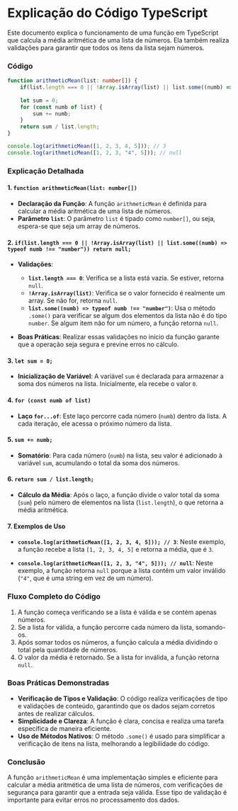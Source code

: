 
# Explicação do Código TypeScript

Este documento explica o funcionamento de uma função em TypeScript que calcula a média aritmética de uma lista de números. Ela também realiza validações para garantir que todos os itens da lista sejam números.

### Código

```typescript
function arithmeticMean(list: number[]) {
    if(list.length === 0 || !Array.isArray(list) || list.some((numb) => typeof numb !== "number")) return null;
    
    let sum = 0;
    for (const numb of list) {
        sum += numb;
    } 
    return sum / list.length;
}

console.log(arithmeticMean([1, 2, 3, 4, 5])); // 3
console.log(arithmeticMean([1, 2, 3, "4", 5])); // null
```

### Explicação Detalhada

#### 1. `function arithmeticMean(list: number[])`

- **Declaração da Função**: A função `arithmeticMean` é definida para calcular a média aritmética de uma lista de números.
- **Parâmetro `list`**: O parâmetro `list` é tipado como `number[]`, ou seja, espera-se que seja um array de números.

#### 2. `if(list.length === 0 || !Array.isArray(list) || list.some((numb) => typeof numb !== "number")) return null;`

- **Validações**:
  - **`list.length === 0`**: Verifica se a lista está vazia. Se estiver, retorna `null`.
  - **`!Array.isArray(list)`**: Verifica se o valor fornecido é realmente um array. Se não for, retorna `null`.
  - **`list.some((numb) => typeof numb !== "number")`**: Usa o método `.some()` para verificar se algum dos elementos da lista não é do tipo `number`. Se algum item não for um número, a função retorna `null`.

- **Boas Práticas**: Realizar essas validações no início da função garante que a operação seja segura e previne erros no cálculo.

#### 3. `let sum = 0;`

- **Inicialização de Variável**: A variável `sum` é declarada para armazenar a soma dos números na lista. Inicialmente, ela recebe o valor `0`.

#### 4. `for (const numb of list)`

- **Laço `for...of`**: Este laço percorre cada número (`numb`) dentro da lista. A cada iteração, ele acessa o próximo número da lista.

#### 5. `sum += numb;`

- **Somatório**: Para cada número (`numb`) na lista, seu valor é adicionado à variável `sum`, acumulando o total da soma dos números.

#### 6. `return sum / list.length;`

- **Cálculo da Média**: Após o laço, a função divide o valor total da soma (`sum`) pelo número de elementos na lista (`list.length`), o que retorna a média aritmética.

#### 7. Exemplos de Uso

- **`console.log(arithmeticMean([1, 2, 3, 4, 5])); // 3`**: Neste exemplo, a função recebe a lista `[1, 2, 3, 4, 5]` e retorna a média, que é `3`.
  
- **`console.log(arithmeticMean([1, 2, 3, "4", 5])); // null`**: Neste exemplo, a função retorna `null` porque a lista contém um valor inválido (`"4"`, que é uma string em vez de um número).

### Fluxo Completo do Código

1. A função começa verificando se a lista é válida e se contém apenas números.
2. Se a lista for válida, a função percorre cada número da lista, somando-os.
3. Após somar todos os números, a função calcula a média dividindo o total pela quantidade de números.
4. O valor da média é retornado. Se a lista for inválida, a função retorna `null`.

### Boas Práticas Demonstradas

- **Verificação de Tipos e Validação**: O código realiza verificações de tipo e validações de conteúdo, garantindo que os dados sejam corretos antes de realizar cálculos.
- **Simplicidade e Clareza**: A função é clara, concisa e realiza uma tarefa específica de maneira eficiente.
- **Uso de Métodos Nativos**: O método `.some()` é usado para simplificar a verificação de itens na lista, melhorando a legibilidade do código.

### Conclusão

A função `arithmeticMean` é uma implementação simples e eficiente para calcular a média aritmética de uma lista de números, com verificações de segurança para garantir que a entrada seja válida. Esse tipo de validação é importante para evitar erros no processamento dos dados.
